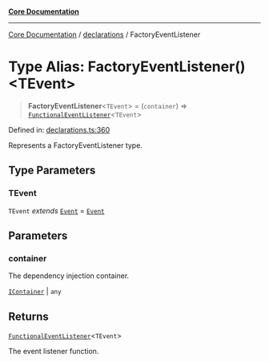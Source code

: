 [**Core Documentation**](../../README.md)

***

[Core Documentation](../../README.md) / [declarations](../README.md) / FactoryEventListener

# Type Alias: FactoryEventListener()\<TEvent\>

> **FactoryEventListener**\<`TEvent`\> = (`container`) => [`FunctionalEventListener`](FunctionalEventListener.md)\<`TEvent`\>

Defined in: [declarations.ts:360](https://github.com/stonemjs/core/blob/e2200da501349da1fec304d821c002bb6d055b61/src/declarations.ts#L360)

Represents a FactoryEventListener type.

## Type Parameters

### TEvent

`TEvent` *extends* [`Event`](../../events/Event/classes/Event.md) = [`Event`](../../events/Event/classes/Event.md)

## Parameters

### container

The dependency injection container.

[`IContainer`](IContainer.md) | `any`

## Returns

[`FunctionalEventListener`](FunctionalEventListener.md)\<`TEvent`\>

The event listener function.
